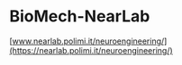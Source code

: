 # BioMech-NearLab

[www.nearlab.polimi.it/neuroengineering/](https://nearlab.polimi.it/neuroengineering/)
